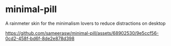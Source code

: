 # minimal-pill
 A rainmeter skin for the minimalism lovers to reduce distractions on desktop

https://github.com/sameerasw/minimal-pill/assets/68902530/9e5ccf56-0cd2-458f-bd6f-8de2e878d398

